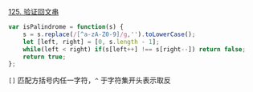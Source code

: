 [125. 验证回文串](https://leetcode.cn/problems/valid-palindrome/description/)

```javascript
var isPalindrome = function(s) {
    s = s.replace(/[^a-zA-Z0-9]/g,'').toLowerCase(); 
    let [left, right] = [0, s.length - 1];
    while(left < right) if(s[left++] !== s[right--]) return false;
    return true;
};
```

`[]` 匹配方括号内任一字符，`^` 于字符集开头表示取反